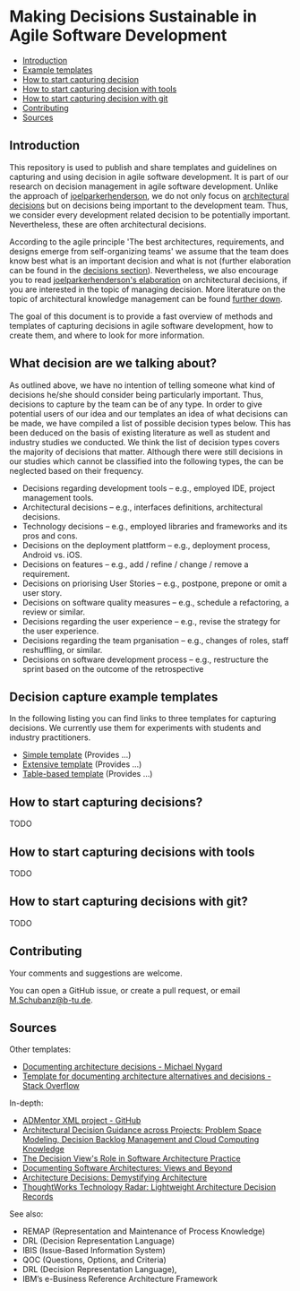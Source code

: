 # Making Decisions Sustainable in Agile Software Development

* [Introduction](#introduction)
* [Example templates](#decision-templates)
* [How to start capturing decision](#how-to-start-capturing)
* [How to start capturing decision with tools](#how-to-start-capturing-with-tools)
* [How to start capturing decision with git](#how-to-start-capturing-decisions-with-git)
* [Contributing](#contributing)
* [Sources](#sources)


<h2><a name="introduction">Introduction</a></h2>


This repository is used to publish and share templates and guidelines on capturing and using decision in agile software development. It is part of our research on decision management in agile software development. Unlike the approach of [joelparkerhenderson](https://github.com/joelparkerhenderson/architecture_decision_record/), we do not only focus on [architectural decisions](https://github.com/joelparkerhenderson/architecture_decision_record/#introduction) but on decisions being important to the development team. Thus, we consider every development related decision to be potentially important. Nevertheless, these are often architectural decisions.


According to the agile principle 'The best architectures, requirements, and designs emerge from self-organizing teams' we assume that the team does know best what is an important decision and what is not (further elaboration can be found in the [decisions section](#decisions)). Nevertheless, we also encourage you to read [joelparkerhenderson's elaboration](https://github.com/joelparkerhenderson/architecture_decision_record/#introduction) on architectural decisions, if you are interested in the topic of managing decision. More literature on the topic of architectural knowledge management can be found [further down](#sources).

The goal of this document is to provide a fast overview of methods and templates of capturing decisions in agile software development, how to create them, and where to look for more information.


<h2><a name="decisions">What decision are we talking about?</a></h2>

As outlined above, we have no intention of telling someone what kind of decisions he/she should consider being particularly important. Thus, decisions to capture by the team can be of any type. In order to give potential users of our idea and our templates an idea of what decisions can be made, we have compiled a list of possible decision types below. This has been deduced on the basis of existing literature as well as student and industry studies we conducted. We think the list of decision types covers the majority of decisions that matter. Although there were still decisions in our studies which cannot be classified into the following types, the can be neglected based on their frequency. 

* Decisions regarding development tools – e.g., employed IDE, project management tools.
* Architectural decisions – e.g., interfaces definitions, architectural decisions. 
* Technology decisions – e.g., employed libraries and frameworks and its pros and cons.
* Decisions on the deployment plattform – e.g., deployment process, Android vs. iOS.
* Decisions on features – e.g., add / refine / change / remove a requirement.
* Decisions on priorising User Stories – e.g., postpone, prepone or omit a user story.
* Decisions on software quality measures – e.g., schedule a refactoring, a review or similar.
* Decisions regarding the user experience – e.g., revise the strategy for the user experience.
* Decisions regarding the team prganisation – e.g., changes of roles, staff reshuffling, or similar.
* Decisions on software development process – e.g., restructure the sprint based on the outcome of the retrospective

<h2><a name="decision-templates">Decision capture example templates</a></h2>

In the following listing you can find links to three templates for capturing decisions. We currently use them for experiments with students and industry practitioners. 

* [Simple template](templates/captureTemplate_simple.md) (Provides ...)
* [Extensive template](captureTemplate_full.md) (Provides ...)
* [Table-based template](captureTemplate_table.md) (Provides ...)


<h2><a name="how-to-start-capturing">How to start capturing decisions?</a></h2>

TODO 

<h2><a name="how-to-start-capturing-with-tools">How to start capturing decisions with tools</a></h2>

TODO 

<h2><a name="how-to-start-capturing-decisions-with-git">How to start capturing decisions with git?</a></h2>

TODO

<h2><a name="contributing">Contributing</a></h2>

Your comments and suggestions are welcome.

You can open a GitHub issue, or create a pull request, or email M.Schubanz@b-tu.de.

<h2><a name="sources">Sources</a></h2>

Other templates:

* [Documenting architecture decisions - Michael Nygard](http://thinkrelevance.com/blog/2011/11/15/documenting-architecture-decisions)
* [Template for documenting architecture alternatives and decisions - Stack Overflow](http://stackoverflow.com/questions/7104735/template-for-documenting-architecture-alternatives-and-decisions)

In-depth:

* [ADMentor XML project - GitHub](https://github.com/IFS-HSR/ADMentor)
* [Architectural Decision Guidance across Projects: Problem Space Modeling, Decision Backlog Management and Cloud Computing Knowledge](https://www.ifs.hsr.ch/fileadmin/user_upload/customers/ifs.hsr.ch/Home/projekte/ADMentor-WICSA2015ubmissionv11nc.pdf)
* [The Decision View's Role in Software Architecture Practice](https://www.computer.org/csdl/mags/so/2009/02/mso2009020036-abs.html)
* [Documenting Software Architectures: Views and Beyond](http://resources.sei.cmu.edu/library/asset-view.cfm?assetID=30386)
* [Architecture Decisions: Demystifying Architecture](https://www.utdallas.edu/~chung/SA/zz-Impreso-architecture_decisions-tyree-05.pdf)
* [ThoughtWorks Technology Radar: Lightweight Architecture Decision Records](https://www.thoughtworks.com/radar/techniques/lightweight-architecture-decision-records)

See also:

* REMAP (Representation and Maintenance of Process Knowledge)
* DRL (Decision Representation Language)
* IBIS (Issue-Based Information System)
* QOC (Questions, Options, and Criteria)
* DRL (Decision Representation Language),
* IBM’s e-Business Reference Architecture Framework


